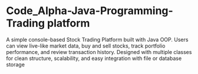 # Code_Alpha-Java-Programming-Trading platform
A simple console-based Stock Trading Platform built with Java OOP. Users can view live-like market data, buy and sell stocks, track portfolio performance, and review transaction history. Designed with multiple classes for clean structure, scalability, and easy integration with file or database storage
